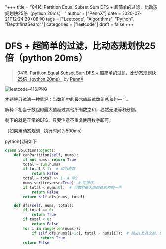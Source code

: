 "+++
title = "0416. Partition Equal Subset Sum DFS + 超简单的过滤，比动态规划快25倍（python 20ms） "
author = ["PennX"]
date = 2020-07-21T12:24:29+08:00
tags = ["Leetcode", "Algorithms", "Python", "DepthfirstSearch"]
categories = ["leetcode"]
draft = false
+++

# DFS + 超简单的过滤，比动态规划快25倍（python 20ms）

> [0416. Partition Equal Subset Sum](https://leetcode-cn.com/problems/partition-equal-subset-sum/)
> [DFS + 超简单的过滤，比动态规划快25倍（python 20ms）](https://leetcode-cn.com/problems/partition-equal-subset-sum/solution/dfs-chao-jian-dan-de-jian-zhi-xing-neng-ti-gao-25b/) by [PennX](https://leetcode-cn.com/u/pennx/)

![leetcode-416.PNG](https://pic.leetcode-cn.com/b7240d92dec49c4c785ce3b2e0d2a9737e5016f34fbd40e7aad164a1f297cb3f-leetcode-416.PNG)


本题解只过滤一种情况：当数组中的最大值超过数组总和的一半。

解释：相当于数组的最大值超过其他所有数之和，必然无法等和分割。

剩下的就是正常的DFS，只要注意不重复使用数字即可。

（如果用动态规划，执行时间为500ms）

python代码如下
```python
class Solution(object):
    def canPartition(self, nums):
        if not nums: return True
        total = sum(nums)
        if total & 1:  # 和为奇数
            return False
        total = total >> 1  # 除2
        nums.sort(reverse=True)  # 逆排序
        if total < nums[0]:  # 当数组最大值超过总和的一半
            return False
        return self.dfs(nums, total)

    def dfs(self, nums, total):
        if total == 0:
            return True
        if total < 0:
            return False
        for i in range(len(nums)):
            if self.dfs(nums[i+1:], total - nums[i]):  # 除去i及其之前，保证每个数只用一次
                return True
        return False

```
